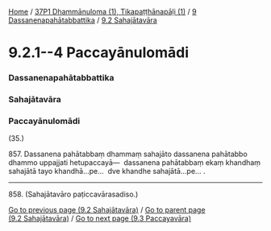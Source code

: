 
[Home](/) / [37P1 Dhammānuloma (1), Tikapaṭṭhānapāḷi (1)](../../../37P1.md) / [9 Dassanenapahātabbattika](../../9.md) / [9.2 Sahajātavāra](../9.2.md)

# 9.2.1--4 Paccayānulomādi

### Dassanenapahātabbattika

### Sahajātavāra

### Paccayānulomādi

(35.)

857\. Dassanena pahātabbaṃ dhammaṃ sahajāto dassanena pahātabbo dhammo uppajjati hetupaccayā—  dassanena pahātabbaṃ ekaṃ khandhaṃ sahajātā tayo khandhā…pe…  dve khandhe sahajātā…pe… .

---

858\. (Sahajātavāro paṭiccavārasadiso.)



[Go to previous page (9.2 Sahajātavāra)](../9.2.md) / [Go to parent page (9.2 Sahajātavāra)](../9.2.md) / [Go to next page (9.3 Paccayavāra)](../9.3.md)


